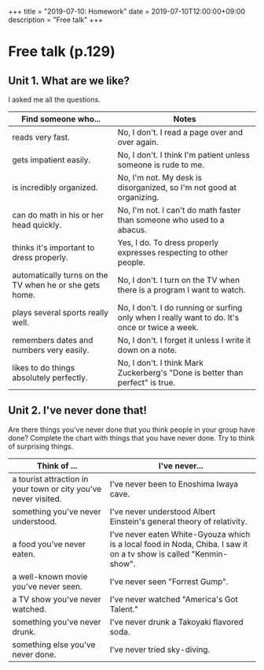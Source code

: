 +++
title =  "2019-07-10: Homework"
date = 2019-07-10T12:00:00+09:00
description = "Free talk"
+++

# Free talk (p.129)

## Unit 1. What are we like?

I asked me all the questions.

| Find someone who... | Notes |
|---|---|
| reads very fast.        | No, I don't. I read a page over and over again. |
| gets impatient easily.   | No, I don't. I think I'm patient unless someone is rude to me. |
| is incredibly organized. | No, I'm not. My desk is disorganized, so I'm not good at organizing. |
| can do math in his or her head quickly. | No, I'm not. I can't do math faster than someone who used to a abacus. |
| thinks it's important to dress properly. | Yes, I do. To dress properly expresses respecting to other people. |
| automatically turns on the TV when he or she gets home. | No, I don't. I turn on the TV when there is a program I want to watch. |
| plays several sports really well. | No, I don't. I do running or surfing only when I really want to do. It's once or twice a week. |
| remembers dates and numbers very easily. | No, I don't. I forget it unless I write it down on a note.|
| likes to do things absolutely perfectly. | No, I don't. I think Mark Zuckerberg's "Done is better than perfect" is true. |

## Unit 2. I've never done that!

Are there things you've never done that you think people in your group have done?
Complete the chart with things that you have never done.
Try to think of surprising things.

| Think of ... | I've never... |
|---|---|
| a tourist attraction in your town or city you've never visited. | I've never been to Enoshima Iwaya cave. |
| something you've never understood. | I've never understood Albert Einstein's general theory of relativity. |
| a food you've never eaten. | I've never eaten White-Gyouza which is a local food in Noda, Chiba. I saw it on a tv show is called "Kenmin-show". |
| a well-known movie you've never seen. | I've never seen "Forrest Gump". |
| a TV show you've never watched. | I've never watched "America's Got Talent." |
| something you've never drunk. | I've never drunk a Takoyaki flavored soda. |
| something else you've never done. | I've never tried sky-diving. |

